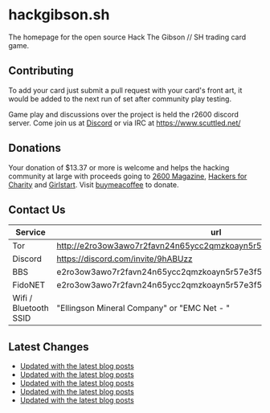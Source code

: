# hackgibson.sh
The homepage for the open source Hack The Gibson // SH trading card game.


## Contributing

To add your card just submit a pull request with your card's front art, it would be added to the next run of set after community play testing.

Game play and discussions over the project is held the r2600 discord server. Come join us at [Discord](https://discord.com/invite/9hABUzz) or via IRC at https://www.scuttled.net/


## Donations

Your donation of $13.37 or more is welcome and helps the hacking community at large with proceeds going to [2600 Magazine](https://2600.com/), [Hackers for Charity](https://hackersforcharity.org) and [Girlstart](https://girlstart.org).  Visit [buymeacoffee](https://www.buymeacoffee.com/hackgibson.sh) to donate.


## Contact Us

Service | url
-|-
Tor | http://e2ro3ow3awo7r2favn24n65ycc2qmzkoayn5r57e3f56nvjwdcgg32ad.onion
Discord | https://discord.com/invite/9hABUzz
BBS | e2ro3ow3awo7r2favn24n65ycc2qmzkoayn5r57e3f56nvjwdcgg32ad.onion:23
FidoNET | e2ro3ow3awo7r2favn24n65ycc2qmzkoayn5r57e3f56nvjwdcgg32ad.onion:24554
Wifi / Bluetooth SSID | "Ellingson Mineral Company" or "EMC Net - <fidonet address>"

## Latest Changes
<!-- BLOG-POST-LIST:START -->
- [Updated with the latest blog posts](https://github.com/DFW2600/hackgibson.sh/commit/350186f2a5207c6217a60cedb50982691c790611)
- [Updated with the latest blog posts](https://github.com/DFW2600/hackgibson.sh/commit/23ba3928a7f36c3c5bd8163bba27ce5879992b61)
- [Updated with the latest blog posts](https://github.com/DFW2600/hackgibson.sh/commit/efb5fc8a6d60de43a9dd0af9b103055049db63f9)
- [Updated with the latest blog posts](https://github.com/DFW2600/hackgibson.sh/commit/b685ab01214a8a950142a98b091ec8e3f596c4e5)
- [Updated with the latest blog posts](https://github.com/DFW2600/hackgibson.sh/commit/792a2010b97159c158c4149aed54b4689afeed14)
<!-- BLOG-POST-LIST:END -->
